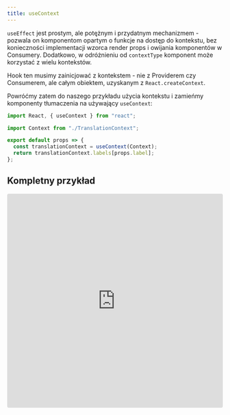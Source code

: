 ```yaml
---
title: useContext
---
```


`useEffect` jest prostym, ale potężnym i przydatnym mechanizmem - pozwala on komponentom opartym o funkcje na dostęp do kontekstu, bez konieczności implementacji wzorca render props i owijania komponentów w Consumery. Dodatkowo, w odróżnieniu od `contextType` komponent może korzystać z wielu kontekstów.

Hook ten musimy zainicjować z kontekstem - nie z Providerem czy Consumerem, ale całym obiektem, uzyskanym z `React.createContext`.

Powróćmy zatem do naszego przykładu użycia kontekstu i zamieńmy komponenty tłumaczenia na używający `useContext`:

```jsx
import React, { useContext } from "react";

import Context from "./TranslationContext";

export default props => {
  const translationContext = useContext(Context);
  return translationContext.labels[props.label];
};
```

## Kompletny przykład

<iframe src="https://codesandbox.io/embed/l7krlv419z" style="width:100%; height:500px; border:0; border-radius: 4px; overflow:hidden;" sandbox="allow-modals allow-forms allow-popups allow-scripts allow-same-origin"></iframe>
